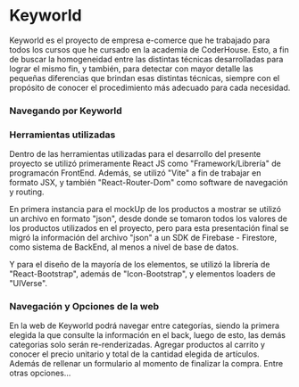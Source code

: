 # Keyworld

Keyworld es el proyecto de empresa e-comerce que he trabajado para todos los cursos que he cursado en la academia de CoderHouse. Esto, a fin de buscar la homogeneidad entre las distintas técnicas desarrolladas para lograr el mismo fin, y también, para detectar con mayor detalle las pequeñas diferencias que brindan esas distintas técnicas, siempre con el propósito de conocer el procedimiento más adecuado para cada necesidad.


### Navegando por Keyworld




### Herramientas utilizadas

Dentro de las herramientas utilizadas para el desarrollo del presente proyecto se utilizó primeramente React JS como "Framework/Librería" de programacón FrontEnd.
Además, se utilizó "Vite" a fin de trabajar en formato JSX, y también "React-Router-Dom" como software de navegación y routing.

En primera instancia para el mockUp de los productos a mostrar se utilizó un archivo en formato "json", desde donde se tomaron todos los valores de los productos utilizados en el proyecto, pero para esta presentación final se migró la información del archivo "json" a un SDK de Firebase - Firestore, como sistema de BackEnd, al menos a nivel de base de datos.

Y para el diseño de la mayoría de los elementos, se utilizó la librería de "React-Bootstrap", además de "Icon-Bootstrap", y elementos loaders de "UIVerse".



### Navegación y Opciones de la web

En la web de Keyworld podrá navegar entre categorías, siendo la primera elegida la que consulte la información en el back, luego de esto, las demás categorias solo serán re-renderizadas.
Agregar productos al carrito y conocer el precio unitario y total de la cantidad elegida de artículos.
Además de rellenar un formulario al momento de finalizar la compra.
Entre otras opciones...

